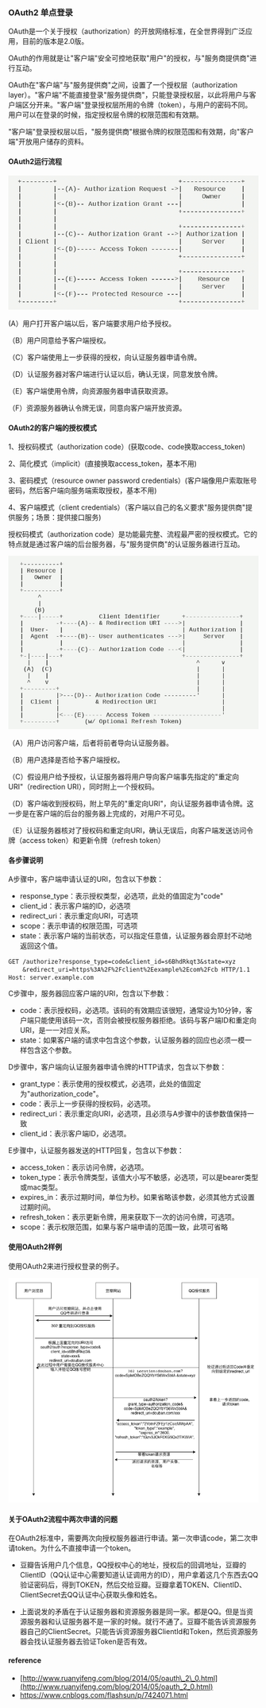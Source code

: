 ### OAuth2 单点登录

OAuth是一个关于授权（authorization）的开放网络标准，在全世界得到广泛应用，目前的版本是2.0版。

OAuth的作用就是让"客户端"安全可控地获取"用户"的授权，与"服务商提供商"进行互动。

OAuth在"客户端"与"服务提供商"之间，设置了一个授权层（authorization layer）。"客户端"不能直接登录"服务提供商"，只能登录授权层，以此将用户与客户端区分开来。"客户端"登录授权层所用的令牌（token），与用户的密码不同。用户可以在登录的时候，指定授权层令牌的权限范围和有效期。

"客户端"登录授权层以后，"服务提供商"根据令牌的权限范围和有效期，向"客户端"开放用户储存的资料。

#### OAuth2运行流程

![](/assets/OAuth2.png)

\(A）用户打开客户端以后，客户端要求用户给予授权。

（B）用户同意给予客户端授权。

（C）客户端使用上一步获得的授权，向认证服务器申请令牌。

（D）认证服务器对客户端进行认证以后，确认无误，同意发放令牌。

（E）客户端使用令牌，向资源服务器申请获取资源。

（F）资源服务器确认令牌无误，同意向客户端开放资源。

#### OAuth2的客户端的授权模式

1、授权码模式（authorization code）\(获取code、code换取access\_token\)

2、简化模式（implicit）\(直接换取access\_token，基本不用\)

3、密码模式（resource owner password credentials）\(客户端像用户索取账号密码，然后客户端向服务端索取授权，基本不用\)

4、客户端模式（client credentials）（客户端以自己的名义要求"服务提供商"提供服务；场景：提供接口服务\)

授权码模式（authorization code）是功能最完整、流程最严密的授权模式。它的特点就是通过客户端的后台服务器，与"服务提供商"的认证服务器进行互动。

![](/assets/authroization_code.png)

（A）用户访问客户端，后者将前者导向认证服务器。

（B）用户选择是否给予客户端授权。

（C）假设用户给予授权，认证服务器将用户导向客户端事先指定的"重定向URI"（redirection URI），同时附上一个授权码。

（D）客户端收到授权码，附上早先的"重定向URI"，向认证服务器申请令牌。这一步是在客户端的后台的服务器上完成的，对用户不可见。

（E）认证服务器核对了授权码和重定向URI，确认无误后，向客户端发送访问令牌（access token）和更新令牌（refresh token）

#### 各步骤说明

A步骤中，客户端申请认证的URI，包含以下参数：

* response\_type：表示授权类型，必选项，此处的值固定为"code"
* client\_id：表示客户端的ID，必选项
* redirect\_uri：表示重定向URI，可选项
* scope：表示申请的权限范围，可选项
* state：表示客户端的当前状态，可以指定任意值，认证服务器会原封不动地返回这个值。

```shell
GET /authorize?response_type=code&client_id=s6BhdRkqt3&state=xyz
    &redirect_uri=https%3A%2F%2Fclient%2Eexample%2Ecom%2Fcb HTTP/1.1
Host: server.example.com
```

C步骤中，服务器回应客户端的URI，包含以下参数：

* code：表示授权码，必选项。该码的有效期应该很短，通常设为10分钟，客户端只能使用该码一次，否则会被授权服务器拒绝。该码与客户端ID和重定向URI，是一一对应关系。
* state：如果客户端的请求中包含这个参数，认证服务器的回应也必须一模一样包含这个参数。

D步骤中，客户端向认证服务器申请令牌的HTTP请求，包含以下参数：

* grant\_type：表示使用的授权模式，必选项，此处的值固定为"authorization\_code"。
* code：表示上一步获得的授权码，必选项。
* redirect\_uri：表示重定向URI，必选项，且必须与A步骤中的该参数值保持一致
* client\_id：表示客户端ID，必选项。

E步骤中，认证服务器发送的HTTP回复，包含以下参数：

* access\_token：表示访问令牌，必选项。
* token\_type：表示令牌类型，该值大小写不敏感，必选项，可以是bearer类型或mac类型。
* expires\_in：表示过期时间，单位为秒。如果省略该参数，必须其他方式设置过期时间。
* refresh\_token：表示更新令牌，用来获取下一次的访问令牌，可选项。
* scope：表示权限范围，如果与客户端申请的范围一致，此项可省略

#### 使用OAuth2样例

使用OAuth2来进行授权登录的例子。

![](/assets/OAuth2Process.png)

#### 关于OAuth2流程中两次申请的问题

在OAuth2标准中，需要两次向授权服务器进行申请。第一次申请code，第二次申请token。为什么不直接申请一个token。

* 豆瓣告诉用户几个信息，QQ授权中心的地址，授权后的回调地址，豆瓣的ClientID（QQ认证中心需要知道认证调用方的ID），用户拿着这几个东西去QQ验证密码后，得到TOKEN，然后交给豆瓣。豆瓣拿着TOKEN、ClientID、ClientSecret去QQ认证中心获取头像和姓名。

* 上面说发的矛盾在于认证服务器和资源服务器是同一家。都是QQ。但是当资源服务器和认证服务器不是一家的时候。就行不通了。豆瓣不能告诉资源服务器自己的ClientSecret。只能告诉资源服务器ClientId和Token，然后资源服务器会找认证服务器去验证Token是否有效。

#### reference

* [http://www.ruanyifeng.com/blog/2014/05/oauth\_2\_0.html](http://www.ruanyifeng.com/blog/2014/05/oauth_2_0.html)
* https://www.cnblogs.com/flashsun/p/7424071.html 



